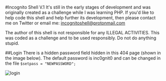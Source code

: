 #Incognito Shell V.1
It's still in the early stages of development and was originally created as a challenge while I was learning PHP. If you'd like to help code this shell and help further its development, then please contact me on Twitter or email me: incognitoshell@protonmail.com

The author of this shell is not responsible for any ILLEGAL ACTIVITIES. This was coded as a challenge and to be used responsibly. Do not do anything stupid. 

##Login
There is a hidden password field hidden in this 404 page (shown in the image below). 
The default password is inc0gnit0 and can be changed in the file `$setpass = "NEWPASSWORD";`

![login](http://image.prntscr.com/image/7edd9818a6984cf6af8dafa485e289ba.png)

